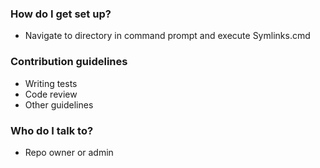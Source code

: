 ### How do I get set up? ###

* Navigate to directory in command prompt and execute Symlinks.cmd

### Contribution guidelines ###

* Writing tests
* Code review
* Other guidelines

### Who do I talk to? ###

* Repo owner or admin